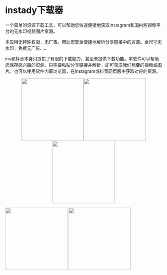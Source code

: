 # instady下载器
一个简单的资源下载工具，可以帮助您快速便捷地获取Instagram和国内短视频平台的无水印视频图片资源。

本应用无特殊权限，无广告。帮助您安全便捷地解析分享链接中的资源。全尺寸无水印，免费无广告......

ins和抖音本身只提供了有限的下载能力，甚至未提供下载功能。本软件可以帮助您保存感兴趣的资源。只需要粘贴分享链接并解析，即可获取我们想要的视频或图片。也可以使用软件内置浏览器，在Instagram或抖音网页版中获取对应的资源。


<center>
<figure>
<img src="https://github.com/xuedongyun/InstadyDownloader/blob/master/1_show.jpg" width="200px" /><img src="https://github.com/xuedongyun/InstadyDownloader/blob/master/2_show.jpg" width="200px" /><img src="https://github.com/xuedongyun/InstadyDownloader/blob/master/3_show.jpg" width="200px" />
</figure>
</center>


<img src="https://github.com/xuedongyun/InstadyDownloader/blob/master/4_show.jpg" width="200"/> <img src="https://github.com/xuedongyun/InstadyDownloader/blob/master/5_show.jpg" width="200"/>
